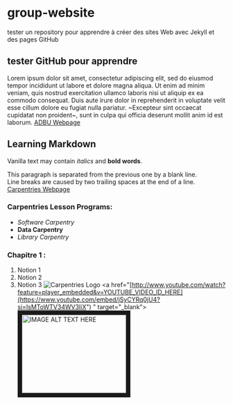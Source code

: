 # group-website
tester un repository pour apprendre à créer des sites Web avec Jekyll et des pages GitHub
## tester GitHub pour apprendre
Lorem ipsum dolor sit amet, consectetur adipiscing elit, sed do eiusmod tempor incididunt ut labore et dolore magna aliqua. Ut enim ad minim veniam, quis nostrud exercitation ullamco laboris nisi ut aliquip ex ea commodo consequat. Duis aute irure dolor in reprehenderit in voluptate velit esse cillum dolore eu fugiat nulla pariatur. ~Excepteur sint occaecat cupidatat non proident~, sunt in culpa qui officia deserunt mollit anim id est laborum.
[ADBU Webpage](https://adbu.fr/)

## Learning Markdown
Vanilla text may contain *italics* and **bold words**.

This paragraph is separated from the previous one by a blank line.<br/>
Line breaks
are caused by two trailing spaces at the end of a line.
[Carpentries Webpage](https://carpentries.org/)
### Carpentries Lesson Programs:
- *Software Carpentry*
- **Data Carpentry**
- *Library Carpentry*
### Chapitre 1 :
1. Notion 1
2. Notion 2
3. Notion 3
![Carpentries Logo](https://github.com/carpentries/carpentries.org/raw/main/images/TheCarpentries-opengraph.png)
<a href="[http://www.youtube.com/watch?feature=player_embedded&v=YOUTUBE_VIDEO_ID_HERE](https://www.youtube.com/embed/jSyCYRq0jU4?si=IsMToWTV34WV3IiX")
" target="_blank"><img src="http://img.youtube.com/vi/YOUTUBE_VIDEO_ID_HERE/0.jpg" 
alt="IMAGE ALT TEXT HERE" width="240" height="180" border="10" /></a>
